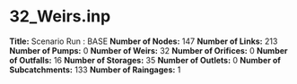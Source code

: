 # 32_Weirs.inp
**Title:** Scenario Run :  BASE
**Number of Nodes:** 147
**Number of Links:** 213
**Number of Pumps:** 0
**Number of Weirs:** 32
**Number of Orifices:** 0
**Number of Outfalls:** 16
**Number of Storages:** 35
**Number of Outlets:** 0
**Number of Subcatchments:** 133
**Number of Raingages:** 1
